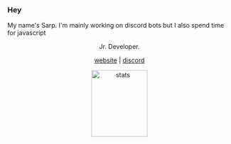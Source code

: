 ### Hey 
My name's Sarp.
I'm mainly working on discord bots but I also spend time for javascript

<p align="center">Jr. Developer.</p>
<p align="center">
  <a href="https://sarptra.github.io" target="_blank">website</a>
  |
  <a href="https://discord.gg/AW5V9Um" target="_blank">discord</a>
</p>

<p align="center">
  <img src="https://github-readme-stats.vercel.app/api?username=sarptra&count_private=true&show_icons=true&theme=vue-dark&hide_border=true" width="50%" height="150px" alt="stats" />
</p>
